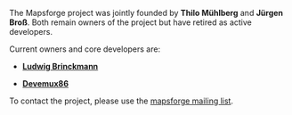 The Mapsforge project was jointly founded by **Thilo Mühlberg** and **Jürgen Broß**. Both remain owners of the project but have retired as active developers.

Current owners and core developers are:

- [**Ludwig Brinckmann**](https://github.com/ludwigb)

- [**Devemux86**](https://github.com/devemux86)

To contact the project, please use the [mapsforge mailing list](https://groups.google.com/forum/#!forum/mapsforge-dev).
